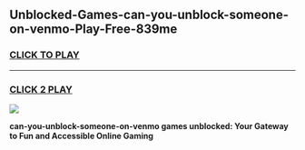 
## Unblocked-Games-can-you-unblock-someone-on-venmo-Play-Free-839me
<h3>
<a href="https://premium76.site?title=can-you-unblock-someone-on-venmo&ref=19M">CLICK TO PLAY</a></h3>
<hr>

<h3>
<a href="https://premium76.site?title=can-you-unblock-someone-on-venmo&ref=19M">CLICK 2 PLAY</a>
  
</h3>

<a href="https://premium76.site?title=can-you-unblock-someone-on-venmo&ref=19M"><img src="https://clearcache.store/games.png"></a>


**can-you-unblock-someone-on-venmo games unblocked: Your Gateway to Fun and Accessible Online Gaming**

